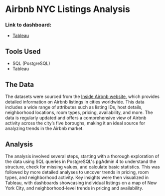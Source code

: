 # **Airbnb NYC Listings Analysis**

### **Link to dashboard:**
- [Tableau](https://public.tableau.com/app/profile/brianwei/viz/AirbnbNYC_17238449916730/ListingsExplorer)

## **Tools Used**
- SQL (PostgreSQL)
- Tableau

## **The Data**
The datasets were sourced from the [Inside Airbnb website](https://insideairbnb.com/), which provides detailed information on Airbnb listings in cities worldwide. This data includes a wide range of attributes such as listing IDs, host details, neighborhood locations, room types, pricing, availability, and more. The data is regularly updated and offers a comprehensive view of Airbnb activity across the city’s five boroughs, making it an ideal source for analyzing trends in the Airbnb market.

## **Analysis**
The analysis involved several steps, starting with a thorough exploration of the data using SQL queries in PostgreSQL's pgAdmin 4 to understand the structure, check for missing values, and calculate basic statistics. This was followed by more detailed analyses to uncover trends in pricing, room types, and neighborhood activity. Key insights were then visualized in Tableau, with dashboards showcasing individual listings on a map of New York City, and neighborhood-level trends in pricing and availability. 
